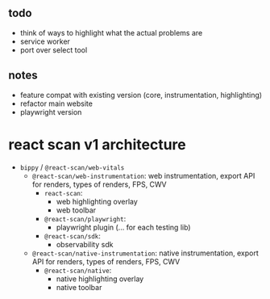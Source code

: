 ## todo

- think of ways to highlight what the actual problems are
- service worker
- port over select tool

## notes

- feature compat with existing version (core, instrumentation, highlighting)
- refactor main website
- playwright version

# react scan v1 architecture

- `bippy` / `@react-scan/web-vitals`
  - `@react-scan/web-instrumentation`: web instrumentation, export API for renders, types of renders, FPS, CWV
    - `react-scan`:
      - web highlighting overlay
      - web toolbar
    - `@react-scan/playwright`:
      - playwright plugin (... for each testing lib)
    - `@react-scan/sdk`:
      - observability sdk
  - `@react-scan/native-instrumentation`: native instrumentation, export API for renders, types of renders, FPS, CWV
    - `@react-scan/native`:
      - native highlighting overlay
      - native toolbar
